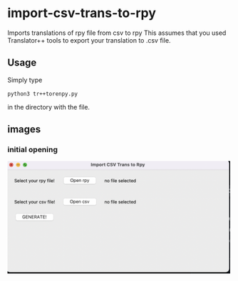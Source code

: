 # import-csv-trans-to-rpy
Imports translations of rpy file from csv to rpy
This assumes that you used Translator++ tools to export your translation to .csv file.

## Usage
Simply type 
```
python3 tr++torenpy.py
```

in the directory with the file.

## images
### initial opening
<img src="/assets/1.png" width="500"/>

